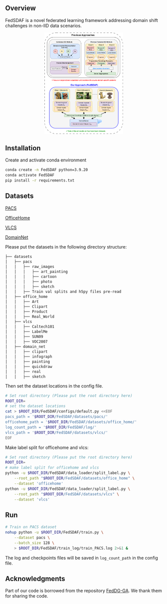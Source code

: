## Overview
FedSDAF is a novel federated learning framework addressing domain shift challenges in non-IID data scenarios.
<div align="center">
    <img src="figure/Optimization_process.png" alt="Optimization Process" width="50%">
</div>

## Installation
Create and activate conda environment
```sh
conda create -n FedSDAF python=3.9.20
conda activate FedSDAF
pip install -r requirements.txt
```

## Datasets
[PACS](https://domaingeneralization.github.io/#data)

[OfficeHome](https://www.hemanthdv.org/officeHomeDataset.html)

[VLCS](https://github.com/belaalb/G2DM#download-vlcs)

[DomainNet](https://ai.bu.edu/M3SDA/)

Please put the datasets in the following directory structure:

```
├── datasets
│   ├── pacs
│   │   ├── raw_images
│   │   │   ├── art_painting
│   │   │   ├── cartoon
│   │   │   ├── photo
│   │   │   ├── sketch
│   │   ├── Train val splits and h5py files pre-read
│   ├── office_home
│   │   ├── Art
│   │   ├── Clipart
│   │   ├── Product
│   │   ├── Real_World
│   ├── vlcs
│   │   ├── Caltech101
│   │   ├── LabelMe
│   │   ├── SUN09
│   │   ├── VOC2007
│   ├── domain_net
│   │   ├── clipart
│   │   ├── infograph
│   │   ├── painting
│   │   ├── quickdraw
│   │   ├── real
│   │   ├── sketch
```

Then set the dataset locations in the config file.
```sh
# Set root directory (Please put the root directory here)
ROOT_DIR=
# set the dataset locations
cat > $ROOT_DIR/FedSDAF/configs/default.py <<EOF
pacs_path = '$ROOT_DIR/FedSDAF/datasets/pacs/'
officehome_path = '$ROOT_DIR/FedSDAF/datasets/office_home/'
log_count_path = '$ROOT_DIR/FedSDAF/log/'
vlcs_path = '$ROOT_DIR/FedSDAF/datasets/vlcs/'
EOF
```

Make label split for officehome and vlcs:
```sh
# Set root directory (Please put the root directory here)
ROOT_DIR=
# make label split for officehome and vlcs
python -u $ROOT_DIR/FedSDAF/data_loader/split_label.py \
    --root_path "$ROOT_DIR/FedSDAF/datasets/office_home" \
    --dataset 'officehome'
python -u $ROOT_DIR/FedSDAF/data_loader/split_label.py \
    --root_path "$ROOT_DIR/FedSDAF/datasets/vlcs" \
    --dataset 'vlcs'
```


## Run

```sh
# Train on PACS dataset
nohup python -u $ROOT_DIR/FedSDAF/train.py \
    --dataset pacs \
    --batch_size 128 \
    > $ROOT_DIR/FedSDAF/train_log/train_PACS.log 2>&1 &
```
The log and checkpoints files will be saved in `log_count_path` in the config file.

## Acknowledgments 

Part of our code is borrowed from the repository [FedDG-GA](https://github.com/MediaBrain-SJTU/FedDG-GA). We thank them for sharing the code.


